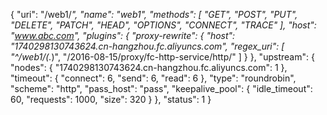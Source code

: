 {
  "uri": "/web1/*",
  "name": "web1",
  "methods": [
    "GET",
    "POST",
    "PUT",
    "DELETE",
    "PATCH",
    "HEAD",
    "OPTIONS",
    "CONNECT",
    "TRACE"
  ],
  "host": "www.abc.com",
  "plugins": {
    "proxy-rewrite": {
      "host": "1740298130743624.cn-hangzhou.fc.aliyuncs.com",
      "regex_uri": [
        "^/web1/(.*)",
        "/2016-08-15/proxy/fc-http-service/http/"
      ]
    }
  },
  "upstream": {
    "nodes": {
      "1740298130743624.cn-hangzhou.fc.aliyuncs.com": 1
    },
    "timeout": {
      "connect": 6,
      "send": 6,
      "read": 6
    },
    "type": "roundrobin",
    "scheme": "http",
    "pass_host": "pass",
    "keepalive_pool": {
      "idle_timeout": 60,
      "requests": 1000,
      "size": 320
    }
  },
  "status": 1
}